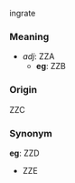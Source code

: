 ingrate
### Meaning
+ _adj_: ZZA
    + __eg__: ZZB

### Origin

ZZC

### Synonym

__eg__: ZZD

+ ZZE


